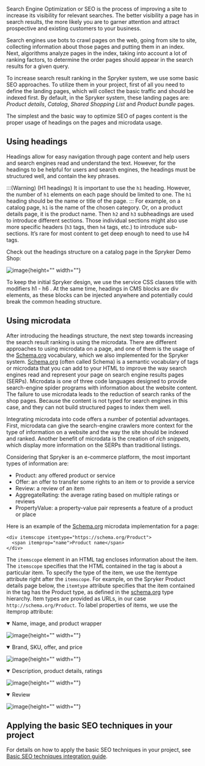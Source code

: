 Search Engine Optimization or SEO is the process of improving a site to increase its visibility for relevant searches. The better visibility a page has in search results, the more likely you are to garner attention and attract prospective and existing customers to your business.

Search engines use bots to crawl pages on the web, going from site to site, collecting information about those pages and putting them in an index. Next, algorithms analyze pages in the index, taking into account a lot of ranking factors, to determine the order pages should appear in the search results for a given query.

To increase search result ranking in the Spryker system, we use some basic SEO approaches. To utilize them in your project, first of all you need to define the landing pages, which will collect the basic traffic and should be indexed first. By default, in the Spryker system, these landing pages are: *Product details*, *Catalog*, *Shared Shopping List* and *Product bundle* pages.

The simplest and the basic way to optimize SEO of pages content is the proper usage of headings on the pages and microdata usage.

## Using headings
Headings allow for easy navigation through page content and help users and search engines read and understand the text. However, for the headings to be helpful for users and search engines, the headings must be structured well, and contain the key phrases.

:::(Warning) (H1 headings)
It is important to use the `h1` heading. However, the number of `h1` elements on each page should be limited to one. The `h1` heading should be the name or title of the page.
:::
For example, on a catalog page, `h1` is the name of the chosen category. Or, on a product details page, it is the product name.
Then `h2` and `h3` subheadings  are used to introduce different sections. Those individual sections might also use more specific headers (`h3` tags, then `h4` tags, etc.) to introduce sub-sections. It’s rare for most content to get deep enough to need to use h4 tags.

Check out the headings structure on a catalog page in the Spryker Demo Shop:

![image](https://spryker.s3.eu-central-1.amazonaws.com/docs/Developer+Guide/Applying+basic+SEO+approaches+to+your+project/catalog-page.png){height="" width=""}

To keep the initial Spryker design, we use the service CSS classes title with modifiers h1 - h6 . At the same time, headings in CMS blocks are div elements, as these blocks can be injected anywhere and potentially could break the common heading structure. 

## Using microdata
After introducing the headings structure, the next step towards increasing the search result ranking is using the microdata. There are different approaches to using microdata on a page, and one of them is the usage of the [Schema.org](https://schema.org/) vocabulary, which we also implemented for the Spryker system. [Schema.org](https://schema.org/) (often called Schema) is a semantic vocabulary of tags or microdata that you can add to your HTML to improve the way search engines read and represent your page on search engine results pages (SERPs). Microdata is one of three code languages designed to provide search-engine spider programs with information about the website content. The failure to use microdata leads to the reduction of search ranks of the shop pages. Because the content is not typed for search engines in this case, and they can not build structured  pages to index them well.

Integrating microdata into code offers a number of potential advantages. First, microdata can give the search-engine crawlers more context for the type of information on a website and the way the site should be indexed and ranked. Another benefit of microdata is the creation of *rich snippets*, which display more information on the SERPs than traditional listings.

Considering that Spryker is an e-commerce platform, the most important types of information are: 

* Product: any offered product or service
* Offer: an offer to transfer some rights to an item or to provide a service
* Review: a review of an item
* AggregateRating: the average rating based on multiple ratings or reviews
* PropertyValue: a property-value pair represents a feature of a product or place

Here is an example of the [Schema.org](https://schema.org/) microdata implementation for a page:

```
<div itemscope itemtype="https://schema.org/Product">
  <span itemprop="name">Product name</span>  
</div>
```

The `itemscope` element in an HTML tag encloses information about the item. The `itemscope` specifies that the HTML contained in the tag is about a particular item. To specify the type of the item, we use the itemtype attribute right after the `itemscope`. For example, on the Spryker Product details page below, the `itemtype` attribute specifies that the item contained in the tag has the Product type, as defined in the [schema.org](https://schema.org/) type hierarchy. Item types are provided as URLs, in our case `http://schema.org/Product`. To label properties of items, we use the itemprop attribute:
<details open>
<summary>Name, image, and product wrapper</summary>
    
![image](https://spryker.s3.eu-central-1.amazonaws.com/docs/Developer+Guide/Applying+basic+SEO+approaches+to+your+project/name-image-product-wrapper.png){height="" width=""}
    
 </details>

<details open>
 <summary>Brand,  SKU, offer, and price</summary>
    
![image](https://spryker.s3.eu-central-1.amazonaws.com/docs/Developer+Guide/Applying+basic+SEO+approaches+to+your+project/brand-sku-offer-price.png){height="" width=""}
    
</details>

<details open>
<summary>Description, product details, ratings</summary>
    
![image](https://spryker.s3.eu-central-1.amazonaws.com/docs/Developer+Guide/Applying+basic+SEO+approaches+to+your+project/description-product-details-ratings.png){height="" width=""}

 </details>

<details open>
 <summary>Review</summary>
    
![image](https://spryker.s3.eu-central-1.amazonaws.com/docs/Developer+Guide/Applying+basic+SEO+approaches+to+your+project/review.png.png){height="" width=""}

 </details>

## Applying the basic SEO techniques in your project
For details on how to apply the basic SEO techniques in your project, see [Basic SEO techniques integration guide](https://documentation.spryker.com/docs/basic-seo-techniques-integration-guide).

